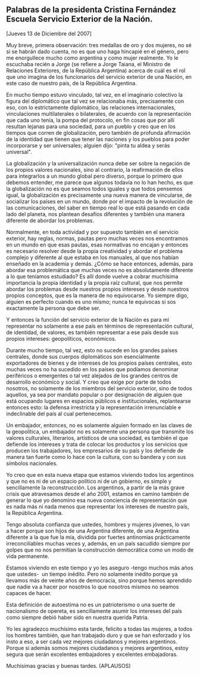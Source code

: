 Palabras de la presidenta Cristina Fernández Escuela Servicio Exterior de la Nación.
------------------------------------------------------------------------------------

[Jueves 13 de Diciembre del 2007]

Muy breve, primera observación: tres medallas de oro y dos mujeres, no
sé si se habrán dado cuenta, no es que uno haga hincapié en el género,
pero me enorgullece mucho como argentina y como mujer realmente. Yo le
escuchaba recién a Jorge (se refiere a Jorge Taiana, el Ministro de
Relaciones Exteriores, de la República Argentina) acerca de cuál es el
rol que uno imagina de los funcionarios del servicio exterior de una
Nación, en este caso de nuestro país, de la República Argentina.

En mucho tiempo estuvo vinculado, tal vez, en el imaginario colectivo la
figura del diplomático que tal vez se relacionaba más, precisamente con
eso, con lo estrictamente diplomático, las relaciones internacionales,
vinculaciones multilaterales o bilaterales, de acuerdo con la
representación que cada uno tenía, la pompa del protocolo, en fin cosas
que por allí resultan lejanas para una sociedad, para un pueblo y creo
que en los tiempos que corren de globalización, pero también de profunda
afirmación de la identidad que tienen que tener las naciones y los
pueblos para poder incorporarse y ser universales; alguien dijo: "pinta
tu aldea y serás universal".

La globalización y la universalización nunca debe ser sobre la negación
de los propios valores nacionales, sino al contrario, la reafirmación de
ellos para integrarlos a un mundo global pero diverso, porque lo primero
que debemos entender, me parece que algunos todavía no lo han hecho, es
que la globalización no es que seamos todos iguales y que todos pensemos
igual, la globalización es precisamente una nueva manera de vincularse,
de socializar los países en un mundo, donde por el impacto de la
revolución de las comunicaciones, del saber en tiempo real lo que está
pasando en cada lado del planeta, nos plantean desafíos diferentes y
también una manera diferente de abordar los problemas.

Normalmente, en toda actividad y por supuesto también en el servicio
exterior, hay reglas, normas, pautas pero muchas veces nos encontramos
en un mundo en que esas pautas, esas normativas no encajan y entonces es
necesario resolver desde la propia creatividad y abordar el problema
complejo y diferente al que estaba en los manuales, al que nos habían
enseñado en la academia y demás. ¿Cómo se hace entonces, además, para
abordar esa problemática que muchas veces no es absolutamente diferente
a lo que teníamos estudiado? Es allí donde vuelve a cobrar muchísima
importancia la propia identidad y la propia raíz cultural, que nos
permite abordar los problemas desde nuestros propios intereses y desde
nuestros propios conceptos, que es la manera de no equivocarse. Yo
siempre digo, alguien es perfecto cuando es uno mismo; nunca te
equivocas si sos exactamente la persona que debe ser.

Y entonces la función del servicio exterior de la Nación es para mí
representar no solamente a ese país en términos de representación
cultural, de identidad, de valores, es también representar a ese país
desde sus propios intereses: geopolíticos, económicos.

Durante mucho tiempo, tal vez, esto no sucede en los grandes países
centrales, donde sus cuerpos diplomáticos son esencialmente exportadores
de bienes y de intereses de los propios países centrales, esto muchas
veces no ha sucedido en los países que podíamos denominar periféricos o
emergentes o tal vez alejados de los grandes centros de desarrollo
económico y social. Y creo que exige por parte de todos nosotros, no
solamente de los miembros del servicio exterior, sino de todos aquellos,
ya sea por mandato popular o por designación de alguien que está
ocupando lugares en espacios públicos e institucionales, replantearse
entonces esto: la defensa irrestricta y la representación irrenunciable
e indeclinable del país al cual pertenecemos.

Un embajador, entonces, no es solamente alguien formado en las claves de
la geopolítica, un embajador no es solamente una persona que transmite
los valores culturales, literarios, artísticos de una sociedad, es
también el que defiende los intereses y trata de colocar los productos y
los servicios que producen los trabajadores, los empresarios de su país
y los defiende de manera tan fuerte como lo hace con la cultura, con su
bandera y con sus símbolos nacionales.

Yo creo que en esta nueva etapa que estamos viviendo todos los
argentinos y que no es ni de un espacio político ni de un gobierno, es
simple y sencillamente la reconstrucción. Los argentinos, a partir de la
más grave crisis que atravesamos desde el año 2001, estamos en camino
también de generar lo que yo denomino esa nueva conciencia de
representación que es nada más ni nada menos que representar los
intereses de nuestro país, la República Argentina.

Tengo absoluta confianza que ustedes, hombres y mujeres jóvenes, lo van
a hacer porque son hijos de una Argentina diferente, de una Argentina
diferente a la que fue la mía, dividida por fuertes antinomias
prácticamente irreconciliables muchas veces y, además, en un país
sacudido siempre por golpes que no nos permitían la construcción
democrática como un modo de vida permanente.

Estamos viviendo en este tiempo y yo les aseguro -tengo muchos más años
que ustedes-  un tiempo inédito. Pero no solamente inédito porque ya
llevamos más de veinte años de democracia, sino porque hemos aprendido
que nadie va a hacer por nosotros lo que nosotros mismos no seamos
capaces de hacer.

Esta definición de autoestima no es un patrioterismo o una suerte de
nacionalismo de opereta, es sencillamente asumir los intereses del país
como siempre debió haber sido en nuestra querida Patria.

Yo les agradezco muchísimo esta tarde, felicito a todas las mujeres, a
todos los hombres también, que han trabajado duro y que se han esforzado
y los insto a eso, a ser cada vez mejores ciudadanos y mejores
argentinos. Porque si además somos mejores ciudadanos y mejores
argentinos, estoy segura que serán excelentes embajadores y excelentes
embajadoras.

Muchísimas gracias y buenas tardes. (APLAUSOS)

 
